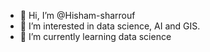 - 👋 Hi, I’m @Hisham-sharrouf
- 👀 I’m interested in data science, AI and GIS.
- 🌱 I’m currently learning data science


<!---
Hisham-sharrouf/Hisham-sharrouf is a ✨ special ✨ repository because its `README.md` (this file) appears on your GitHub profile.
You can click the Preview link to take a look at your changes.
--->
